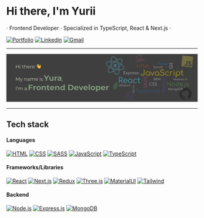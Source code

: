 

# Hi there, I'm Yurii
· Frontend Developer · Specialized in TypeScript, React & Next.js ·

[![Portfolio](https://img.shields.io/badge/Portfolio-414141?style=for-the-badge)](https://yuriipohorilets.github.io/portfolio-frontend/)
[![Linkedin](https://img.shields.io/badge/LinkedIn-0077B5?style=for-the-badge&logo=linkedin&logoColor=white)](https://www.linkedin.com/in/yuriipohorilets/)
[![Gmail](https://img.shields.io/badge/Email-D14836?style=for-the-badge)](mailto:pohorilets.y@gmail.com)

---

[![preview](./assets/preview-gh.jpg)](#)

---

## Tech stack
#### Languages
[![HTML](https://img.shields.io/badge/HTML5-E34F26?style=for-the-badge&logo=html5&logoColor=white)](#)
[![CSS](https://img.shields.io/badge/CSS3-1572B6?style=for-the-badge&logo=css3&logoColor=white)](#)
[![SASS](https://img.shields.io/badge/Sass-CC6699?style=for-the-badge&logo=sass&logoColor=white)](#)
[![JavaScript](https://img.shields.io/badge/JavaScript-323330?style=for-the-badge&logo=javascript&logoColor=F7DF1E)](#)
[![TypeScript](https://img.shields.io/badge/TypeScript-007ACC?style=for-the-badge&logo=typescript&logoColor=white)](#)

#### Frameworks/Libraries
[![React](https://img.shields.io/badge/React-20232A?style=for-the-badge&logo=react&logoColor=61DAFB)](#)
[![Next.js](https://img.shields.io/badge/next%20js-000000?style=for-the-badge&logo=nextdotjs&logoColor=white)](#)
[![Redux](https://img.shields.io/badge/Redux-593D88?style=for-the-badge&logo=redux&logoColor=white)](#)
[![Three.js](https://img.shields.io/badge/ThreeJs-black?style=for-the-badge&logo=three.js&logoColor=white)](#)
[![MaterialUI](https://img.shields.io/badge/Material%20UI-007FFF?style=for-the-badge&logo=mui&logoColor=white)](#)
[![Tailwind](https://img.shields.io/badge/Tailwind_CSS-38B2AC?style=for-the-badge&logo=tailwind-css&logoColor=white)](#)

#### Backend
[![Node.js](https://img.shields.io/badge/Node%20js-339933?style=for-the-badge&logo=nodedotjs&logoColor=white)](#)
[![Express.js](https://img.shields.io/badge/Express%20js-000000?style=for-the-badge&logo=express&logoColor=white)](#)
[![MongoDB](https://img.shields.io/badge/MongoDB-4EA94B?style=for-the-badge&logo=mongodb&logoColor=white)](#)
